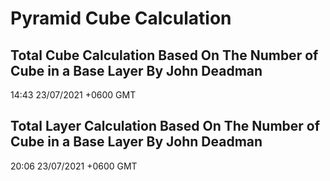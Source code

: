 # Pyramid Cube Calculation
## Total Cube Calculation Based On The Number of Cube in a Base Layer By John Deadman
14:43 23/07/2021 +0600 GMT
## Total Layer Calculation Based On The Number of Cube in a Base Layer By John Deadman
20:06 23/07/2021 +0600 GMT